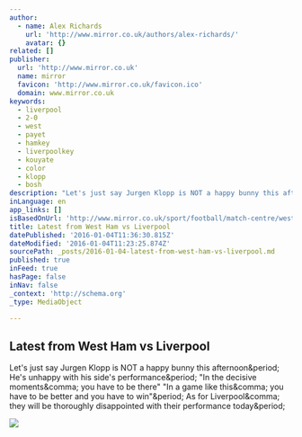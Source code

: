 ```yaml
---
author:
  - name: Alex Richards
    url: 'http://www.mirror.co.uk/authors/alex-richards/'
    avatar: {}
related: []
publisher:
  url: 'http://www.mirror.co.uk'
  name: mirror
  favicon: 'http://www.mirror.co.uk/favicon.ico'
  domain: www.mirror.co.uk
keywords:
  - liverpool
  - 2-0
  - west
  - payet
  - hamkey
  - liverpoolkey
  - kouyate
  - color
  - klopp
  - bosh
description: "Let's just say Jurgen Klopp is NOT a happy bunny this afternoon. He's unhappy with his side's performance. \"In the decisive moments, you have to be there\" \"In a game like this, you have to be better and you have to win\". As for Liverpool, they will be thoroughly disappointed with their performance today."
inLanguage: en
app_links: []
isBasedOnUrl: 'http://www.mirror.co.uk/sport/football/match-centre/west-ham-vs-liverpool-live-7085711'
title: Latest from West Ham vs Liverpool
datePublished: '2016-01-04T11:36:30.815Z'
dateModified: '2016-01-04T11:23:25.874Z'
sourcePath: _posts/2016-01-04-latest-from-west-ham-vs-liverpool.md
published: true
inFeed: true
hasPage: false
inNav: false
_context: 'http://schema.org'
_type: MediaObject

---
```

<article style=""><h1>Latest from West Ham vs Liverpool</h1><p>Let's just say Jurgen Klopp is NOT a happy bunny this afternoon&amp;period; He's unhappy with his side's performance&amp;period; "In the decisive moments&amp;comma; you have to be there" "In a game like this&amp;comma; you have to be better and you have to win"&amp;period; As for Liverpool&amp;comma; they will be thoroughly disappointed with their performance today&amp;period;</p><img src="http://i4.mirror.co.uk/incoming/article7106117.ece/ALTERNATES/s1200/West-Ham-v-Liverpool.jpg" /></article>